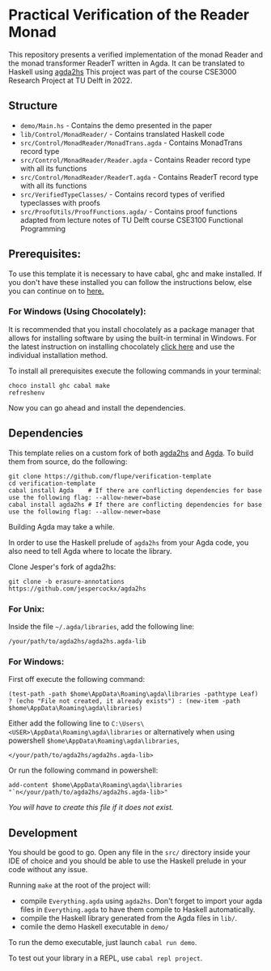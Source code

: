 # Practical Verification of the Reader Monad

This repository presents a verified implementation of the monad Reader and the monad 
transformer ReaderT written in Agda. It can be translated to Haskell using [agda2hs](https://github.com/agda/agda2hs)
This project was part of the course CSE3000 Research Project at TU Delft in 2022.

## Structure

- `demo/Main.hs` - Contains the demo presented in the paper
- `lib/Control/MonadReader/` - Contains translated Haskell code
- `src/Control/MonadReader/MonadTrans.agda` - Contains MonadTrans record type
- `src/Control/MonadReader/Reader.agda` - Contains Reader record type with all its functions
- `src/Control/MonadReader/ReaderT.agda` - Contains ReaderT record type with all its functions
- `src/VerifiedTypeClasses/` - Contains record types of verified typeclasses with proofs
- `src/ProofUtils/ProofFunctions.agda/` - Contains proof functions adapted from lecture notes of 
  TU Delft course CSE3100 Functional Programming

## Prerequisites:

To use this template it is necessary to have cabal, ghc and make installed. If
you don't have these installed you can follow the instructions below, else you
can continue on to [here.](#dependencies)

### For Windows (Using Chocolately):

It is recommended that you install chocolately as a package manager that allows
for installing software by using the built-in terminal in Windows. For the
latest instruction on installing chocolately [click
here](https://chocolatey.org/install#individual) and use the individual
installation method.

To install all prerequisites execute the following commands in your terminal:
```
choco install ghc cabal make
refreshenv
```

Now you can go ahead and install the dependencies.

## Dependencies

This template relies on a custom fork of both [agda2hs] and [Agda].
To build them from source, do the following:

```
git clone https://github.com/flupe/verification-template
cd verification-template
cabal install Agda    # If there are conflicting dependencies for base use the following flag: --allow-newer=base
cabal install agda2hs # If there are conflicting dependencies for base use the following flag: --allow-newer=base
```

Building Agda may take a while.

In order to use the Haskell prelude of `agda2hs` from your Agda code, you also
need to tell Agda where to locate the library.

Clone Jesper's fork of agda2hs:

```
git clone -b erasure-annotations https://github.com/jespercockx/agda2hs
```
### For Unix:

Inside the file `~/.agda/libraries`, add the following line:

```
/your/path/to/agda2hs/agda2hs.agda-lib
```

### For Windows:

First off execute the following command:

```
(test-path -path $home\AppData\Roaming\agda\libraries -pathtype Leaf) ? (echo "File not created, it already exists") : (new-item -path $home\AppData\Roaming\agda\libraries)
```

Either add the following line to `C:\Users\<USER>\AppData\Roaming\agda\libraries` or alternatively when using powershell `$home\AppData\Roaming\agda\libraries`, 

```
</your/path/to/agda2hs/agda2hs.agda-lib>
```

Or run the following command in powershell:

```
add-content $home\AppData\Roaming\agda\libraries "`n</your/path/to/agda2hs/agda2hs.agda-lib>"
```

*You will have to create this file if it does not exist.*

## Development

You should be good to go. Open any file in the `src/` directory inside your IDE of choice and
you should be able to use the Haskell prelude in your code without any issue.

Running `make` at the root of the project will:
- compile `Everything.agda` using `agda2hs`.
  Don't forget to import your agda files in `Everything.agda` to have them
  compile to Haskell automatically.
- compile the Haskell library generated from the Agda files in `lib/`.
- comile the demo Haskell executable in `demo/`

[Agda]:    https://github.com/agda/Agda
[agda2hs]: https://github.com/agda/agda2hs

To run the demo executable, just launch `cabal run demo`.

To test out your library in a REPL, use `cabal repl project`.
